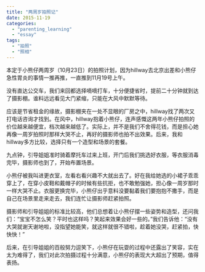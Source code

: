 ```yaml
---
title: "两周岁拍照记"
date: 2015-11-19
categories: 
  - "parenting_learning"
  - "essay"
tags: 
  - "拍照"
  - "照相"
---
```


本定于小熊仔两周岁（10月23日）的拍照计划，因为hillway去北京出差和小熊仔急性胃炎的事情一推再推，一直推到11月19号上午。

没有直达公交车，我们来回都选择嘀嘀打车，十分便捷省时，提前二十分钟就到达了摄影棚。谁料远远看见大门紧缩，只能在大风中默默等待。

应该是节省租金的缘故，摄影棚夹在一处不显眼的厂房之中，hillway找了两次又打电话咨询才找到。在风中，hillway抱着小熊仔，连声感慨这两年小熊仔拍照的价位越来越便宜，档次越来越低了。实际上，并不是我们不舍得花钱，而是担心她再像一周岁拍照时那样大哭不止，再好的摄影师也拍不出效果。后来，我和hillway多方比较，选择只有一个造型和场景的套餐。

九点钟，引导姐姐准时骑着摩托车过来上班，开门后我们挑选好衣服，等衣服消毒完毕，摄影师也到了，开始布置场景。

小熊仔被我叫进更衣室，左看右看兴趣不大就出去了。好在我给她选的小裙子乖乖穿上了，在穿小皮鞋和戴帽子的时候有些抗拒，也不敢勉强她，担心像一周岁那时一样大哭不止。衣服更换完毕，小熊仔出乎意料没要黏着我们要抱抱不撒手，而是自己在场景里走来走去，我们连忙让摄影师赶紧拍照。

摄影师和引导姐姐的标准比较高，他们总想着让小熊仔摆一些姿势和造型，还问我们：“宝宝不怎么笑？平时也这样吗？笑起来效果会好一些的。”我们告诉他：“没有大哭就谢天谢地啦，没指望她能笑，就这样就很不错啦，趁着她没哭，赶紧拍，快快快！”

后来，在引导姐姐的百般努力逗笑下，小熊仔在玩耍的过程中还露出了笑容，实在太为难得了，我们对此次拍摄过程十分满意，小熊仔的表现大大超出了预期，值得表扬。
